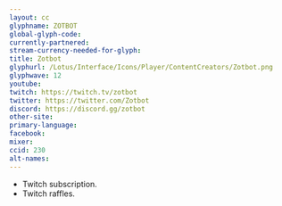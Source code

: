 ```yaml
---
layout: cc
glyphname: ZOTBOT
global-glyph-code:
currently-partnered:
stream-currency-needed-for-glyph:
title: Zotbot
glyphurl: /Lotus/Interface/Icons/Player/ContentCreators/Zotbot.png
glyphwave: 12
youtube:
twitch: https://twitch.tv/zotbot
twitter: https://twitter.com/Zotbot
discord: https://discord.gg/zotbot
other-site:
primary-language:
facebook:
mixer:
ccid: 230
alt-names:
---
```

* Twitch subscription.
* Twitch raffles.
